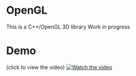 # OpenGL
This is a C++/OpenGL 3D library
Work in progress

# Demo
(click to view the video)
[![Watch the video](https://i9.ytimg.com/vi/Yj77KmJ69Dk/mqdefault.jpg?sqp=CLybkpIG&rs=AOn4CLCa0PBW7iKSCKkfJ-n4KJgRoDHygA)](https://youtu.be/Yj77KmJ69Dk)
